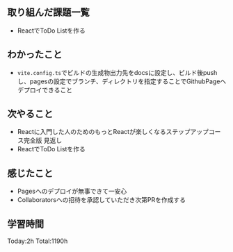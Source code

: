 ## 取り組んだ課題一覧
- ReactでToDo Listを作る

## わかったこと

- `vite.config.ts`でビルドの生成物出力先をdocsに設定し、ビルド後pushし、pagesの設定でブランチ、ディレクトリを指定することでGithubPageへデプロイできること    


## 次やること

- Reactに入門した人のためのもっとReactが楽しくなるステップアップコース完全版 見返し
- ReactでToDo Listを作る

## 感じたこと

- Pagesへのデプロイが無事できて一安心
- Collaboratorsへの招待を承認していただき次第PRを作成する
 
## 学習時間

Today:2h
Total:1190h
